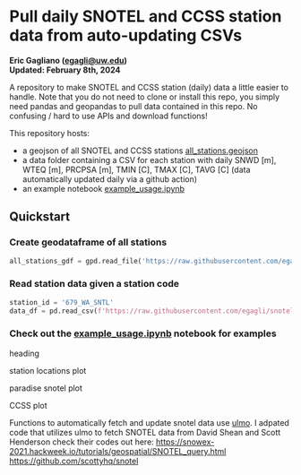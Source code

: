 # Pull daily SNOTEL and CCSS station data from auto-updating CSVs  
**Eric Gagliano (egagli@uw.edu)**   
**Updated: February 8th, 2024**

A repository to make SNOTEL and CCSS station (daily) data a little easier to handle. Note that you do not need to clone or install this repo, you simply need pandas and geopandas to pull data contained in this repo. No confusing / hard to use APIs and download functions!

This repository hosts:
- a geojson of all SNOTEL and CCSS stations [all_stations.geojson](https://github.com/egagli/snotel_ccss_stations/blob/main/all_stations.geojson)
- a data folder containing a CSV for each station with daily SNWD [m], WTEQ [m], PRCPSA [m], TMIN [C], TMAX [C], TAVG [C] (data automatically updated daily via a github action) 
- an example notebook [example_usage.ipynb](https://github.com/egagli/snotel_ccss_stations/blob/main/example_usage.ipynb)

## Quickstart 

### Create geodataframe of all stations
```python
all_stations_gdf = gpd.read_file('https://raw.githubusercontent.com/egagli/snotel_ccss_stations/main/all_stations.geojson').set_index('code')
```

### Read station data given a station code
```python
station_id = '679_WA_SNTL'
data_df = pd.read_csv(f'https://raw.githubusercontent.com/egagli/snotel_ccss_stations/main/data/{station_id}.csv',index_col='datetime', parse_dates=True)
```

### Check out the [example_usage.ipynb](https://github.com/egagli/snotel_ccss_stations/blob/main/example_usage.ipynb) notebook for examples

heading

station locations plot

paradise snotel plot

CCSS plot


























Functions to automatically fetch and update snotel data use [ulmo](https://github.com/ulmo-dev/ulmo). I adpated code that utilizes ulmo to fetch SNOTEL data from David Shean and Scott Henderson check their codes out here: 
https://snowex-2021.hackweek.io/tutorials/geospatial/SNOTEL_query.html
https://github.com/scottyhq/snotel